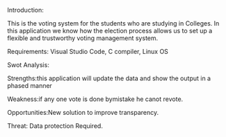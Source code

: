 Introduction:

This is the voting system for the students who are studying in Colleges. In this application we  know how  the election process allows us to set up a flexible and trustworthy voting management  system.


Requirements:
Visual Studio Code, C compiler, Linux OS


Swot Analysis:

Strengths:this application will update the data and show the output in a phased manner

Weakness:if any one vote is done bymistake he canot revote.

Opportunities:New solution to improve transparency.

Threat: Data protection Required.